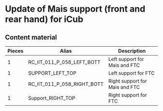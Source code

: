 # Update of Mais support (front and rear hand) for iCub 



## Content material

|  Pieces |         Alias  |    Description  |  
|   ---   |         ---    |      ---
|     1   |  RC_IIT_011_P_058_LEFT_BOTT|  Left support for Mais and FTC |
|     1   |  SUPPORT_LEFT_TOP|  Left support for FTC |
|     1   |  RC_IIT_011_P_058_RIGHT_BOTT |  Right support for Mais and FTC |
|     1   |  Support_RIGHT_TOP  |   Right support for FTC      |